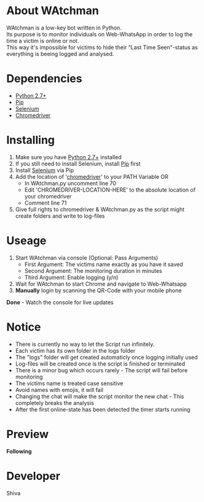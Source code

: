 # **About WAtchman**
WAtchman is a low-key bot written in Python.     
Its purpose is to monitor individuals on Web-WhatsApp in order to log the time a victim is online or not.    
This way it's impossible for victims to hide their "Last Time Seen"-status as everything is beeing logged and analysed.

# **Dependencies**
 - [Python 2.7+](https://www.python.org/download/releases/2.7/)
 - [Pip](https://pypi.python.org/pypi/pip)
 - [Selenium](https://pypi.python.org/pypi/selenium)
 - [Chromedriver](https://sites.google.com/a/chromium.org/chromedriver/downloads)

# **Installing**
1. Make sure you have [Python 2.7+](https://www.python.org/download/releases/2.7/) installed
2. If you still need to install Selenium, install [Pip](https://pypi.python.org/pypi/pip) first
3. Install [Selenium](https://pypi.python.org/pypi/selenium) via Pip
4. Add the location of '[chromedriver](https://sites.google.com/a/chromium.org/chromedriver/downloads)' to your PATH Variable OR
	- In WAtchman.py uncomment line 70
	- Edit 'CHROMEDRIVER-LOCATION-HERE' to the absolute location of your chromedriver
	- Comment line 71
5. Give full rights to chromedriver & WAtchman.py as the script might create folders and write to log-files

# **Useage**
1. Start WAtchman via console (Optional: Pass Arguments)
	- First Argument: The victims name exactly as you have it saved
	- Second Argument: The monitoring duration in minutes
	- Third Argument: Enable logging (y/n) 
2. Wait for WAtchman to start Chrome and navigate to Web-Whatsapp
3. **Manually** login by scanning the QR-Code with your mobile phone

**Done** - Watch the console for live updates

# **Notice**
 - There is currently no way to let the Script run infinitely.
 - Each victim has its own folder in the logs folder
 - The "logs" folder will get created automaticly once logging initially used
 - Log-files will be created once is the script is finished or terminated
 - There is a minor bug which occurs rarely - The script will fail before monitoring
 - The victims name is treated case sensitive
 - Avoid names with emojis, it will fail
 - Changing the chat will make the script monitor the new chat - This completely breaks the analysis
 - After the first online-state has been detected the timer starts running

# **Preview**
**Following**

# **Developer**
Shiva
